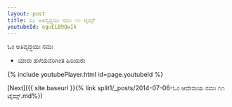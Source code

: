 ```yaml
---
layout: post
title: ಓಂ ಅತಿವೃದ್ಧಯಃ ನಮಃ ೧೧ ಟೈಮ್ಸ್
youtubeId: oguELB9QwIk
---
```

 
 
 ಓಂ ಅತಿವೃದ್ಧಯಃ ನಮಃ  
 
 -  ಯಾರು ಹಳೆಯವರಿಗಿಂತ ಹಿರಿಯರು 
 
  
 
  
 
 
 
 
 
 


{% include youtubePlayer.html id=page.youtubeId %}
 
[Next]({{ site.baseurl }}{% link  split1/_posts/2014-07-06-ಓಂ ಆದೇಸಾಯ ನಮಃ ೧೧ ಟೈಮ್ಸ್.md%})
 
